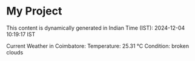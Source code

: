 # My Project

This content is dynamically generated in Indian Time (IST): 2024-12-04 10:19:17 IST


Current Weather in Coimbatore:
Temperature: 25.31 °C
Condition: broken clouds
